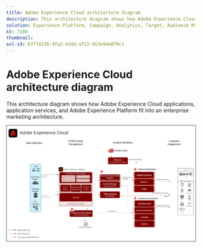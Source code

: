 ```yaml
---
title: Adobe Experience Cloud architecture diagram
description: This architecture diagram shows how Adobe Experience Cloud applications, application services, and Adobe Experience Platform fit into an enterprise marketing architecture.
solution: Experience Platform, Campaign, Analytics, Target, Audience Manager, Magento, Marketo, Advertising Cloud, Experience Manager Sites, Experience Manager Assets, Data Collection, Customer Journey Analytics, Journey Orchestration, Offer Decisioning, Real-time Customer Data Platform
kt: 7200
thumbnail:
exl-id: 67f7e236-4fa2-434d-af22-953e94a079c1
---
```

# Adobe Experience Cloud architecture diagram

This architecture diagram shows how Adobe Experience Cloud applications, application services, and Adobe Experience Platform fit into an enterprise marketing architecture.

<img src="assets/AEC.svg" alt="Experience Cloud" style="border:1px solid #4a4a4a" />
